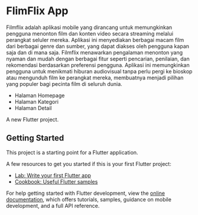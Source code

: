 # FlimFlix App

Filmflix adalah aplikasi mobile yang dirancang untuk memungkinkan pengguna menonton film dan konten video secara streaming melalui perangkat seluler mereka. Aplikasi ini menyediakan berbagai macam film dari berbagai genre dan sumber, yang dapat diakses oleh pengguna kapan saja dan di mana saja. Filmflix menawarkan pengalaman menonton yang nyaman dan mudah dengan berbagai fitur seperti pencarian, penilaian, dan rekomendasi berdasarkan preferensi pengguna. Aplikasi ini memungkinkan pengguna untuk menikmati hiburan audiovisual tanpa perlu pergi ke bioskop atau mengunduh film ke perangkat mereka, membuatnya menjadi pilihan yang populer bagi pecinta film di seluruh dunia.

- Halaman Homepage
- Halaman Kategori
- Halaman Detail

A new Flutter project.

## Getting Started

This project is a starting point for a Flutter application.

A few resources to get you started if this is your first Flutter project:

- [Lab: Write your first Flutter app](https://docs.flutter.dev/get-started/codelab)
- [Cookbook: Useful Flutter samples](https://docs.flutter.dev/cookbook)

For help getting started with Flutter development, view the
[online documentation](https://docs.flutter.dev/), which offers tutorials,
samples, guidance on mobile development, and a full API reference.

